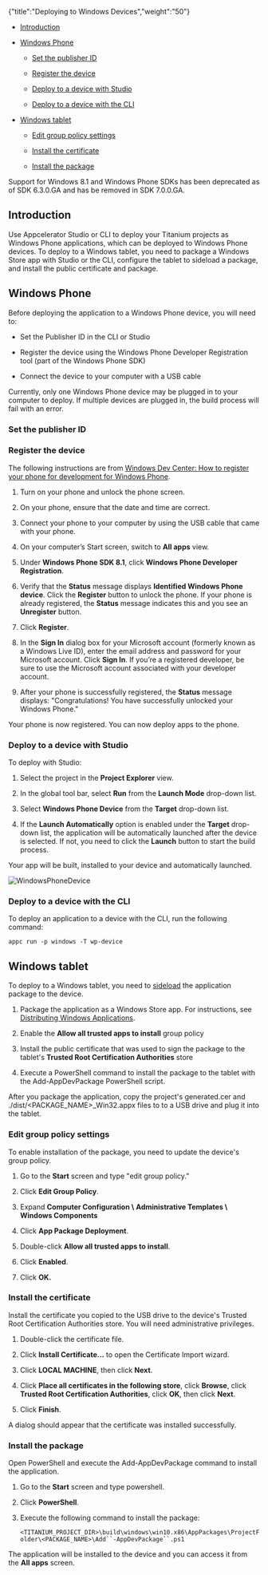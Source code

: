 {"title":"Deploying to Windows Devices","weight":"50"} 

*   [Introduction](#Introduction)
    
*   [Windows Phone](#WindowsPhone)
    
    *   [Set the publisher ID](#SetthepublisherID)
        
    *   [Register the device](#Registerthedevice)
        
    *   [Deploy to a device with Studio](#DeploytoadevicewithStudio)
        
    *   [Deploy to a device with the CLI](#DeploytoadevicewiththeCLI)
        
*   [Windows tablet](#Windowstablet)
    
    *   [Edit group policy settings](#Editgrouppolicysettings)
        
    *   [Install the certificate](#Installthecertificate)
        
    *   [Install the package](#Installthepackage)
        

Support for Windows 8.1 and Windows Phone SDKs has been deprecated as of SDK 6.3.0.GA and has be removed in SDK 7.0.0.GA.

## Introduction

Use Appcelerator Studio or CLI to deploy your Titanium projects as Windows Phone applications, which can be deployed to Windows Phone devices. To deploy to a Windows tablet, you need to package a Windows Store app with Studio or the CLI, configure the tablet to sideload a package, and install the public certificate and package.

## Windows Phone

Before deploying the application to a Windows Phone device, you will need to:

*   Set the Publisher ID in the CLI or Studio
    
*   Register the device using the Windows Phone Developer Registration tool (part of the Windows Phone SDK)
    
*   Connect the device to your computer with a USB cable
    

Currently, only one Windows Phone device may be plugged in to your computer to deploy. If multiple devices are plugged in, the build process will fail with an error.

### Set the publisher ID

### Register the device

The following instructions are from [Windows Dev Center: How to register your phone for development for Windows Phone](https://msdn.microsoft.com/en-us/library/windows/apps/ff769508(v=vs.105).aspx).

1.  Turn on your phone and unlock the phone screen.
    
2.  On your phone, ensure that the date and time are correct.
    
3.  Connect your phone to your computer by using the USB cable that came with your phone.
    
4.  On your computer’s Start screen, switch to **All apps** view.
    
5.  Under **Windows Phone SDK 8.1**, click **Windows Phone Developer Registration**.
    
6.  Verify that the **Status** message displays **Identified Windows Phone device**. Click the **Register** button to unlock the phone. If your phone is already registered, the **Status** message indicates this and you see an **Unregister** button.
    
7.  Click **Register**.
    
8.  In the **Sign In** dialog box for your Microsoft account (formerly known as a Windows Live ID), enter the email address and password for your Microsoft account. Click **Sign In**. If you’re a registered developer, be sure to use the Microsoft account associated with your developer account.
    
9.  After your phone is successfully registered, the **Status** message displays: "Congratulations! You have successfully unlocked your Windows Phone."
    

Your phone is now registered. You can now deploy apps to the phone.

### Deploy to a device with Studio

To deploy with Studio:

1.  Select the project in the **Project Explorer** view.
    
2.  In the global tool bar, select **Run** from the **Launch Mode** drop-down list.
    
3.  Select **Windows Phone Device** from the **Target** drop-down list.
    
4.  If the **Launch Automatically** option is enabled under the **Target** drop-down list, the application will be automatically launched after the device is selected. If not, you need to click the **Launch** button to start the build process.
    

Your app will be built, installed to your device and automatically launched.

![WindowsPhoneDevice](/Images/appc/download/attachments/43308601/WindowsPhoneDevice.png)

### Deploy to a device with the CLI

To deploy an application to a device with the CLI, run the following command:

`appc run -p windows -T wp-device`

## Windows tablet

To deploy to a Windows tablet, you need to [sideload](https://technet.microsoft.com/en-us/windows/jj874388.aspx) the application package to the device.

1.  Package the application as a Windows Store app. For instructions, see [Distributing Windows Applications](/docs/appc/Titanium_SDK/Titanium_SDK_Guide/Preparing_for_Distribution/Distributing_Windows_Applications/).
    
2.  Enable the **Allow all trusted apps to install** group policy
    
3.  Install the public certificate that was used to sign the package to the tablet's **Trusted Root Certification Authorities** store
    
4.  Execute a PowerShell command to install the package to the tablet with the Add-AppDevPackage PowerShell script.
    

After you package the application, copy the project's generated.cer and ./dist/<PACKAGE\_NAME>\_Win32.appx files to to a USB drive and plug it into the tablet.

### Edit group policy settings

To enable installation of the package, you need to update the device's group policy.

1.  Go to the **Start** screen and type "edit group policy."
    
2.  Click **Edit Group Policy**.
    
3.  Expand **Computer Configuration \\** **Administrative Templates \\** **Windows Components**
    
4.  Click **App Package Deployment**.
    
5.  Double-click **Allow all trusted apps to install**.
    
6.  Click **Enabled**.
    
7.  Click **OK.**
    

### Install the certificate

Install the certificate you copied to the USB drive to the device's Trusted Root Certification Authorities store. You will need administrative privileges.

1.  Double-click the certificate file.
    
2.  Click **Install Certificate...** to open the Certificate Import wizard.
    
3.  Click **LOCAL MACHINE**, then click **Next**.
    
4.  Click **Place all certificates in the following store**, click **Browse**, click **Trusted Root Certification Authorities**, click **OK**, then click **Next**.
    
5.  Click **Finish**.
    

A dialog should appear that the certificate was installed successfully.

### Install the package

Open PowerShell and execute the Add-AppDevPackage command to install the application.

1.  Go to the **Start** screen and type powershell.
    
2.  Click **PowerShell**.
    
3.  Execute the following command to install the package:
    
    `<TITANIUM_PROJECT_DIR>\build\windows\win10.x86\AppPackages\ProjectFolder\<PACKAGE_NAME>\Add``-AppDevPackage``.ps1`
    

The application will be installed to the device and you can access it from the **All apps** screen.